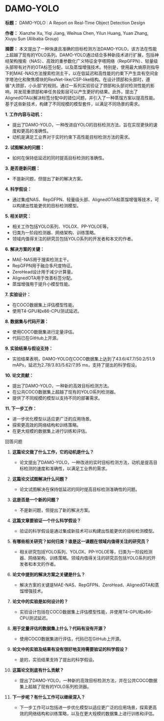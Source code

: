 # DAMO-YOLO

**标题：** DAMO-YOLO : A Report on Real-Time Object Detection Design

**作者：** Xianzhe Xu, Yiqi Jiang, Weihua Chen, Yilun Huang, Yuan Zhang, Xiuyu Sun (Alibaba Group)

**摘要：** 本文提出了一种快速且准确的目标检测方法DAMO-YOLO，该方法在性能上超越了现有的YOLO系列。DAMO-YOLO通过结合多种新技术进行扩展，包括神经架构搜索（NAS）、高效的重参数化广义特征金字塔网络（RepGFPN）、轻量级头部带有对齐的OTA标签分配，以及蒸馏增强技术。特别是，使用最大熵原则指导下的MAE-NAS方法搜索检测主干，以在低延迟和高性能的约束下产生具有空间金字塔池化和聚焦模块的ResNet-like/CSP-like结构。在设计颈部和头部时，遵循“大颈部，小头部”的规则。通过一系列实验验证了颈部和头部对检测性能的影响，并发现重颈部和单任务投影层可以产生更好的结果。此外，提出了AlignedOTA以解决标签分配中的错位问题，并引入了一种蒸馏方案以提高性能。基于这些新技术，构建了不同规模的模型套件，以满足不同场景的需求。

**1. 工作内容与动机：**
   - 提出了DAMO-YOLO，一种改进自YOLO的目标检测方法，旨在实现更快的速度和更高的准确性。
   - 动机是满足工业界对于实时约束下高性能目标检测方法的需求。

**2. 试图解决的问题：**
   - 如何在保持低延迟的同时提高目标检测的准确性。

**3. 是否是新问题：**
   - 不是新问题，但提出了新的解决方案。

**4. 科学假设：**
   - 通过集成NAS、RepGFPN、轻量级头部、AlignedOTA和蒸馏增强等技术，可以构建出性能更优的目标检测模型。

**5. 相关研究：**
   - 相关工作包括YOLO系列、YOLOX、PP-YOLOE等。
   - 归类为一阶段检测器、网络架构、训练策略。
   - 领域内值得关注的研究员包括YOLO系列的开发者和本文的作者。

**6. 解决方案的关键：**
   - MAE-NAS用于搜索检测主干。
   - RepGFPN用于融合多尺度特征。
   - ZeroHead设计用于减少计算量。
   - AlignedOTA用于改善标签分配。
   - 蒸馏增强用于提升小模型性能。

**7. 实验设计：**
   - 在COCO数据集上评估模型性能。
   - 使用T4-GPU和x86-CPU测试延迟。

**8. 数据集与代码开源：**
   - 使用COCO数据集进行定量评估。
   - 代码已在GitHub上开源。

**9. 实验结果与假设支持：**
   - 实验结果表明，DAMO-YOLO在COCO数据集上达到了43.6/47.7/50.2/51.9 mAPs，延迟为2.78/3.83/5.62/7.95 ms，支持了提出的科学假设。

**10. 论文贡献：**
   - 提出了DAMO-YOLO，一种新的高效目标检测方法。
   - 在公共COCO数据集上超越了现有的YOLO系列检测器。
   - 提供了不同规模的模型以支持不同的部署需求。

**11. 下一步工作：**
   - 进一步优化模型以适应更广泛的应用场景。
   - 探索更高效的网络结构和训练策略。
   - 在更大规模的数据集上进行训练和评估。

回答问题

1. **这篇论文做了什么工作，它的动机是什么？**
   - 论文提出了DAMO-YOLO，一种改进的实时目标检测方法，动机是提高目标检测的速度和准确性，以满足工业界的需求。

2. **这篇论文试图解决什么问题？**
   - 论文试图解决在保持低延迟的同时提高目标检测准确性的问题。

3. **这是否是一个新的问题？**
   - 不是新问题，但提出了新的解决方案。

4. **这篇文章要验证一个什么科学假设？**
   - 验证的科学假设是通过集成新技术可以构建出性能更优的目标检测模型。

5. **有哪些相关研究？如何归类？谁是这一课题在领域内值得关注的研究员？**
   - 相关研究包括YOLO系列、YOLOX、PP-YOLOE等，归类为一阶段检测器、网络架构、训练策略。领域内值得关注的研究员包括YOLO系列的开发者和本文的作者。

6. **论文中提到的解决方案之关键是什么？**
   - 解决方案的关键是MAE-NAS、RepGFPN、ZeroHead、AlignedOTA和蒸馏增强技术。

7. **论文中的实验是如何设计的？**
   - 实验设计包括在COCO数据集上评估模型性能，并使用T4-GPU和x86-CPU测试延迟。

8. **用于定量评估的数据集上什么？代码有没有开源？**
   - 使用COCO数据集进行评估，代码已在GitHub上开源。

9. **论文中的实验及结果有没有很好地支持需要验证的科学假设？**
   - 是的，实验结果支持了提出的科学假设。

10. **这篇论文到底有什么贡献？**
    - 提出了DAMO-YOLO，一种新的高效目标检测方法，并在公共COCO数据集上超越了现有的YOLO系列检测器。

11. **下一步呢？有什么工作可以继续深入？**
    - 下一步工作可以包括进一步优化模型以适应更广泛的应用场景，探索更高效的网络结构和训练策略，以及在更大规模的数据集上进行训练和评估。
